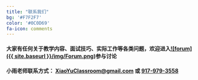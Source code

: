 ```yaml
---
title: "联系我们"
bg: '#F7F2F7'
color: '#0C0D69'
fa-icon: comments
---
```

#### 大家有任何关于教学内容、面试技巧、实际工作等各类问题，欢迎进入[![forum]({{ site.baseurl }}/img/Forum.png)](http://forum.xiaoyuclassroom.com/)参与讨论

#### 小雨老师联系方式： <XiaoYuClassroom@gmail.com> 或 <a href="tel:+19179793558">917-979-3558</a>
